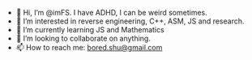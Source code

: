 - 👋 Hi, I’m @imFS. I have ADHD, I can be weird sometimes. 
- 👀 I’m interested in reverse engineering, C++, ASM, JS and research.
- 🌱 I’m currently learning JS and Mathematics
- 💞️ I’m looking to collaborate on anything.
- 📫 How to reach me: bored.shu@gmail.com

<!---
imFS/imFS is a ✨ special ✨ repository because its `README.md` (this file) appears on your GitHub profile.
You can click the Preview link to take a look at your changes.
--->
